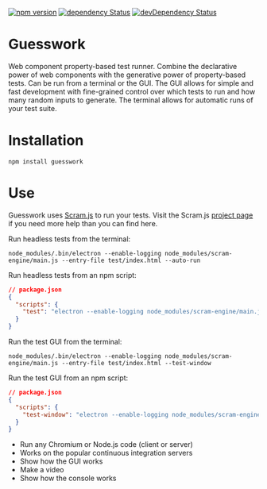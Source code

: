 [![npm version](https://img.shields.io/npm/v/guesswork.svg?style=flat)](https://www.npmjs.com/package/guesswork) [![dependency Status](https://david-dm.org/lastmjs/guesswork/status.svg)](https://david-dm.org/lastmjs/guesswork) [![devDependency Status](https://david-dm.org/lastmjs/guesswork/dev-status.svg)](https://david-dm.org/lastmjs/guesswork?type=dev)

# Guesswork

Web component property-based test runner. Combine the declarative power of web components with the generative power of property-based tests. Can be run from a terminal or the GUI. The GUI allows for simple and fast development with fine-grained control over which tests to run and how many random inputs to generate. The terminal allows for automatic runs of your test suite.

# Installation

```
npm install guesswork
```

# Use

Guesswork uses [Scram.js](https://github.com/scramjs/scram-engine) to run your tests. Visit the Scram.js [project page](https://github.com/scramjs/scram-engine) if you need more help than you can find here.

Run headless tests from the terminal:

```
node_modules/.bin/electron --enable-logging node_modules/scram-engine/main.js --entry-file test/index.html --auto-run
```

Run headless tests from an npm script:

```json
// package.json
{
  "scripts": {
    "test": "electron --enable-logging node_modules/scram-engine/main.js --entry-file test/index.html --auto-run"
  }
}
```

Run the test GUI from the terminal:

```
node_modules/.bin/electron --enable-logging node_modules/scram-engine/main.js --entry-file test/index.html --test-window
```

Run the test GUI from an npm script:

```json
// package.json
{
  "scripts": {
    "test-window": "electron --enable-logging node_modules/scram-engine/main.js --entry-file test/index.html --test-window"
  }
}
```

* Run any Chromium or Node.js code (client or server)
* Works on the popular continuous integration servers
* Show how the GUI works
* Make a video
* Show how the console works
